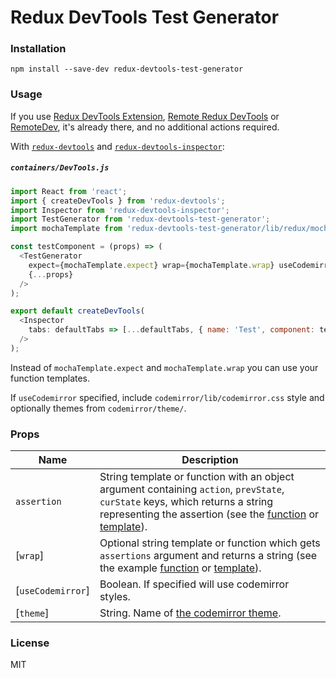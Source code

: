 # Redux DevTools Test Generator

### Installation

```
npm install --save-dev redux-devtools-test-generator
```

### Usage

If you use [Redux DevTools Extension](https://github.com/zalmoxisus/redux-devtools-extension), [Remote Redux DevTools](https://github.com/zalmoxisus/remote-redux-devtools) or [RemoteDev](https://github.com/zalmoxisus/remotedev), it's already there, and no additional actions required.

With [`redux-devtools`](https://github.com/reduxjs/redux-devtools) and [`redux-devtools-inspector`](https://github.com/reduxjs/redux-devtools/packages/redux-devtools-inspector):

##### `containers/DevTools.js`

```js
import React from 'react';
import { createDevTools } from 'redux-devtools';
import Inspector from 'redux-devtools-inspector';
import TestGenerator from 'redux-devtools-test-generator';
import mochaTemplate from 'redux-devtools-test-generator/lib/redux/mocha'; // If using default tests.

const testComponent = (props) => (
  <TestGenerator
    expect={mochaTemplate.expect} wrap={mochaTemplate.wrap} useCodemirror
    {...props}
  />
);

export default createDevTools(
  <Inspector
    tabs: defaultTabs => [...defaultTabs, { name: 'Test', component: testComponent }]
  />
);
```

Instead of `mochaTemplate.expect` and `mochaTemplate.wrap` you can use your function templates.

If `useCodemirror` specified, include `codemirror/lib/codemirror.css` style and optionally themes from `codemirror/theme/`.

### Props

| Name              | Description                                                                                                                                                                                                                                                                                                                                                                                                  |
| ----------------- | ------------------------------------------------------------------------------------------------------------------------------------------------------------------------------------------------------------------------------------------------------------------------------------------------------------------------------------------------------------------------------------------------------------ |
| `assertion`       | String template or function with an object argument containing `action`, `prevState`, `curState` keys, which returns a string representing the assertion (see the [function](https://github.com/zalmoxisus/redux-devtools-test-generator/blob/master/src/redux/mocha/index.js#L1-L3) or [template](https://github.com/zalmoxisus/redux-devtools-test-generator/blob/master/src/redux/mocha/template.js#L1)). |
| [`wrap`]          | Optional string template or function which gets `assertions` argument and returns a string (see the example [function](https://github.com/zalmoxisus/redux-devtools-test-generator/blob/master/src/redux/mocha/index.js#L5-L14) or [template](https://github.com/zalmoxisus/redux-devtools-test-generator/blob/master/src/redux/mocha/template.js#L3-L12)).                                                  |
| [`useCodemirror`] | Boolean. If specified will use codemirror styles.                                                                                                                                                                                                                                                                                                                                                            |
| [`theme`]         | String. Name of [the codemirror theme](https://codemirror.net/demo/theme.html).                                                                                                                                                                                                                                                                                                                              |

### License

MIT
